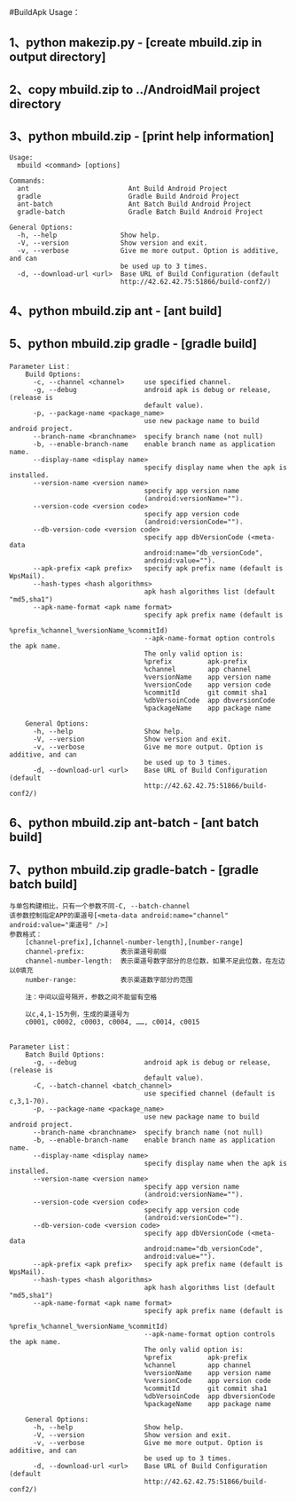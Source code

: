 #BuildApk Usage：

## 1、python makezip.py - [create mbuild.zip in output directory]
## 2、copy mbuild.zip to ../AndroidMail project directory
## 3、python mbuild.zip - [print help information]
	
	Usage:   
	  mbuild <command> [options]

	Commands:
	  ant                         Ant Build Android Project
	  gradle                      Gradle Build Android Project
	  ant-batch                   Ant Batch Build Android Project
	  gradle-batch                Gradle Batch Build Android Project

	General Options:
	  -h, --help                Show help.
	  -V, --version             Show version and exit.
	  -v, --verbose             Give me more output. Option is additive, and can
								be used up to 3 times.
	  -d, --download-url <url>  Base URL of Build Configuration (default
								http://42.62.42.75:51866/build-conf2/)

## 4、python mbuild.zip ant         - [ant build]
## 5、python mbuild.zip gradle      - [gradle build]
	Parameter List：
		Build Options:
		  -c, --channel <channel>     use specified channel.
		  -g, --debug                 android apk is debug or release, (release is
									  default value).
		  -p, --package-name <package_name>
									  use new package name to build android project.
		  --branch-name <branchname>  specify branch name (not null)
		  -b, --enable-branch-name    enable branch name as application name.
		  --display-name <display name>
									  specify display name when the apk is installed.
		  --version-name <version name>
									  specify app version name
									  (android:versionName="").
		  --version-code <version code>
									  specify app version code
									  (android:versionCode="").
		  --db-version-code <version code>
									  specify app dbVersionCode (<meta-data
									  android:name="db_versionCode",
									  android:value="").
		  --apk-prefix <apk prefix>   specify apk prefix name (default is WpsMail).
		  --hash-types <hash algorithms>
									  apk hash algorithms list (default "md5,sha1")
		  --apk-name-format <apk name format>
									  specify apk prefix name (default is
									  %prefix_%channel_%versionName_%commitId)
									  --apk-name-format option controls the apk name.
									  The only valid option is:
									  %prefix         apk-prefix
									  %channel        app channel
									  %versionName    app version name
									  %versionCode    app version code
									  %commitId       git commit sha1
									  %dbVersoinCode  app dbversionCode
									  %packageName    app package name

		General Options:
		  -h, --help                  Show help.
		  -V, --version               Show version and exit.
		  -v, --verbose               Give me more output. Option is additive, and can
									  be used up to 3 times.
		  -d, --download-url <url>    Base URL of Build Configuration (default
									  http://42.62.42.75:51866/build-conf2/)
	

## 6、python mbuild.zip ant-batch       - [ant batch build]
## 7、python mbuild.zip gradle-batch    - [gradle batch build]
	
	与单包构建相比，只有一个参数不同-C, --batch-channel
	该参数控制指定APP的渠道号[<meta-data android:name="channel" android:value="渠道号" />]
	参数格式：
		[channel-prefix],[channel-number-length],[number-range]
		channel-prefix:         表示渠道号前缀
		channel-number-length:  表示渠道号数字部分的总位数，如果不足此位数，在左边以0填充
		number-range:           表示渠道数字部分的范围
		
		注：中间以逗号隔开，参数之间不能留有空格
		
		以c,4,1-15为例，生成的渠道号为
		c0001, c0002, c0003, c0004, ……, c0014, c0015
		
	
	Parameter List：
		Batch Build Options:
		  -g, --debug                 android apk is debug or release, (release is
									  default value).
		  -C, --batch-channel <batch_channel>
									  use specified channel (default is c,3,1-70).
		  -p, --package-name <package_name>
									  use new package name to build android project.
		  --branch-name <branchname>  specify branch name (not null)
		  -b, --enable-branch-name    enable branch name as application name.
		  --display-name <display name>
									  specify display name when the apk is installed.
		  --version-name <version name>
									  specify app version name
									  (android:versionName="").
		  --version-code <version code>
									  specify app version code
									  (android:versionCode="").
		  --db-version-code <version code>
									  specify app dbVersionCode (<meta-data
									  android:name="db_versionCode",
									  android:value="").
		  --apk-prefix <apk prefix>   specify apk prefix name (default is WpsMail).
		  --hash-types <hash algorithms>
									  apk hash algorithms list (default "md5,sha1")
		  --apk-name-format <apk name format>
									  specify apk prefix name (default is
									  %prefix_%channel_%versionName_%commitId)
									  --apk-name-format option controls the apk name.
									  The only valid option is:
									  %prefix         apk-prefix
									  %channel        app channel
									  %versionName    app version name
									  %versionCode    app version code
									  %commitId       git commit sha1
									  %dbVersoinCode  app dbversionCode
									  %packageName    app package name

		General Options:
		  -h, --help                  Show help.
		  -V, --version               Show version and exit.
		  -v, --verbose               Give me more output. Option is additive, and can
									  be used up to 3 times.
		  -d, --download-url <url>    Base URL of Build Configuration (default
									  http://42.62.42.75:51866/build-conf2/)

    
    
        